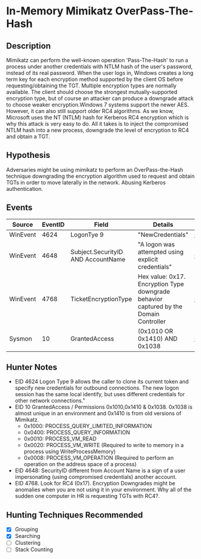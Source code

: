 # In-Memory Mimikatz OverPass-The-Hash
## Description
Mimikatz can perform the well-known operation 'Pass-The-Hash' to run a process under another credentials with NTLM hash of the user's password, instead of its real password. When the user logs in, Windows creates a long term key for each encryption method supported by the client OS before requesting/obtaining the TGT. Multiple encryption types are normally available. The client should choose the strongest mutually-supported encryption type, but of course an attacker can produce a downgrade attack to choose weaker encryption.Windows 7 systems support the newer AES. However, it can also still support older RC4 algorithms. As we know, Microsoft uses the NT (NTLM) hash for Kerberos RC4 encryption which is why this attack is very easy to do. All it takes is to inject the compromised NTLM hash into a new process, downgrade the level of encryption to RC4 and obtain a TGT. 

## Hypothesis
Adversaries might be using mimikatz to perform an OverPass-the-Hash technique downgrading the encryption algorithm used to request and obtain TGTs in order to move laterally in the network. Abusing Kerberos authentication.


## Events

| Source | EventID | Field | Details | Reference | 
|--------|---------|-------|--------|-----------| 
| WinEvent | 4624 | LogonTye 9 | "NewCredentials" | [Cyb3rWard0g](https://cyberwardog.blogspot.com/2017/04/chronicles-of-threat-hunter-hunting-for.html) |
| WinEvent | 4648 | Subject.SecurityID AND AccountName | "A logon was attempted using explicit credentials" | [Cyb3rWard0g](https://cyberwardog.blogspot.com/2017/04/chronicles-of-threat-hunter-hunting-for.html) |
| WinEvent | 4768 | TicketEncryptionType | Hex value: 0x17. Encryption Type downgrade behavior captured by the Domain Controller | [Cyb3rWard0g](https://cyberwardog.blogspot.com/2017/04/chronicles-of-threat-hunter-hunting-for.html) |
| Sysmon | 10 | GrantedAccess | (0x1010 OR 0x1410) AND 0x1038 | [Cyb3rWard0g](https://cyberwardog.blogspot.com/2017/04/chronicles-of-threat-hunter-hunting-for.html) | 


## Hunter Notes
* EID 4624 Logon Type 9 allows the caller to clone its current token and specify new credentials for outbound connections. The new logon session has the same local identify, but uses different credentials for other network connections."
* EID 10 GrantedAccess / Permissions 0x1010,0x1410 & 0x1038. 0x1038 is almost unique in an environment and 0x1410 is from old versions of Mimikatz.
  * 0x1000: PROCESS_QUERY_LIMITED_INFORMATION
  * 0x0400: PROCESS_QUERY_INFORMATION
  * 0x0010: PROCESS_VM_READ
  * 0x0020: PROCESS_VM_WRITE (Required to write to memory in a process using WriteProcessMemory)
  * 0x0008: PROCESS_VM_OPERATION (Required to perform an operation on the address space of a process)
 * EID 4648: SecurityID different from Account Name is a sign of a user impersonating (using compromised credentials) another account.
 * EID 4768. Look for RC4 (0x17). Encryption Downgrades might be anomalies when you are not using it in your environment. Why all of the sudden one computer in HR is requesting TGTs with RC4?.

 
## Hunting Techniques Recommended

- [x] Grouping
- [x] Searching
- [ ] Clustering
- [ ] Stack Counting
